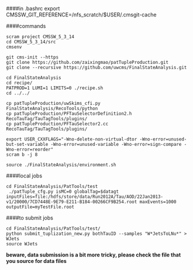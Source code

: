 ####in .bashrc
export CMSSW_GIT_REFERENCE=/nfs_scratch/$USER/.cmsgit-cache

####commands
```
scram project CMSSW_5_3_14
cd CMSSW_5_3_14/src
cmsenv

git cms-init --https
git clone https://github.com/zaixingmao/patTupleProduction.git
git clone --recursive https://github.com/uwcms/FinalStateAnalysis.git

cd FinalStateAnalysis
cd recipe/
PATPROD=1 LUMI=1 LIMITS=0 ./recipe.sh
cd ../../

cp patTupleProduction/uwSkims_cfi.py FinalStateAnalysis/RecoTools/python
cp patTupleProduction/PFTauSelectorDefinition2.h RecoTauTag/TauTagTools/plugins/
cp patTupleProduction/PFTauSelector2.cc RecoTauTag/TauTagTools/plugins/

export USER_CXXFLAGS="-Wno-delete-non-virtual-dtor -Wno-error=unused-but-set-variable -Wno-error=unused-variable -Wno-error=sign-compare -Wno-error=reorder"
scram b -j 8

source ./FinalStateAnalysis/environment.sh
```

####local jobs
```
cd FinalStateAnalysis/PatTools/test
 ./patTuple_cfg.py isMC=0 globalTag=$datagt inputFiles=file:/hdfs/store/data/Run2012A/Tau/AOD/22Jan2013-v1/20000/7CD7448E-9E79-E211-B184-00266CF9B254.root maxEvents=1000 outputFile=myTestFile.root
```

####to submit jobs
```
cd FinalStateAnalysis/PatTools/test/
python submit_tuplization_new.py bothTauID --samples "W*JetsToLNu*" > WJets
source WJets
```
**beware, data submission is a bit more tricky, please check the file that you source for data files**
